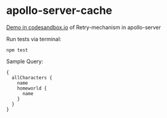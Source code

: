 # apollo-server-cache

[Demo in codesandbox.io](https://codesandbox.io/s/apollo-server-retry-lphmd) of Retry-mechanism in apollo-server

Run tests via terminal:

```
npm test
```

Sample Query:

```
{
  allCharacters {
    name
    homeworld {
      name
    }
  }
}
```
